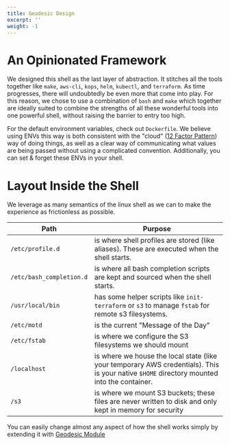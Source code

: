 ```yaml
---
title: Geodesic Design
excerpt: ''
weight: -1
---
```


# An Opinionated Framework

We designed this shell as the last layer of abstraction. It stitches all the tools together like `make`, `aws-cli`, `kops`, `helm`, `kubectl`, and `terraform`. As time progresses, there will undoubtedly be even more that come into play. For this reason, we chose to use a combination of `bash` and `make` which together are ideally suited to combine the strengths of all these wonderful tools into one powerful shell, without raising the barrier to entry too high.

For the default environment variables, check out `Dockerfile`. We believe using ENVs this way is both consistent with the "cloud" ([12 Factor Pattern](doc:12-factor-pattern)) way of doing things, as well as a clear way of communicating what values are being passed without using a complicated convention. Additionally, you can set & forget these ENVs in your shell.

# Layout Inside the Shell

We leverage as many semantics of the linux shell as we can to make the experience as frictionless as possible.

Path                     | Purpose
------------------------ | ------------------------------------------------------------------------------------------------------------------------------------------
`/etc/profile.d`         | is where shell profiles are stored (like aliases). These are executed when the shell starts.
`/etc/bash_completion.d` | is where all bash completion scripts are kept and sourced when the shell starts.
`/usr/local/bin`         | has some helper scripts like `init-terraform` or `s3` to manage `fstab` for remote s3 filesystems.
`/etc/motd`              | is the current "Message of the Day"
`/etc/fstab`             | is where we configure the S3 filesystems we should mount
`/localhost`             | is where we house the local state (like your temporary AWS credentials). This is your native `$HOME` directory mounted into the container.
`/s3`                    | is where we mount S3 buckets; these files are never written to disk and only kept in memory for security

You can easily change almost any aspect of how the shell works simply by extending it with [Geodesic Module](doc:module)
